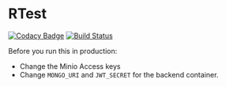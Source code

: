 # RTest

[![Codacy Badge](https://api.codacy.com/project/badge/Grade/f558adebecc84bd497f33d883bd13691)](https://app.codacy.com/gh/team-rtest/rtest?utm_source=github.com&utm_medium=referral&utm_content=team-rtest/rtest&utm_campaign=Badge_Grade_Dashboard)
[![Build Status](https://travis-ci.com/team-rtest/rtest.svg?branch=master)](https://travis-ci.com/team-rtest/rtest)

Before you run this in production:

-   Change the Minio Access keys
-   Change `MONGO_URI` and `JWT_SECRET` for the backend container.
